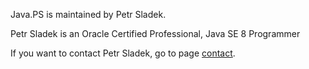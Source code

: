 Java.PS is maintained by Petr Sladek.

Petr Sladek is an Oracle Certified Professional, Java SE 8 Programmer

If you want to contact Petr Sladek, go to page [contact](contact).
